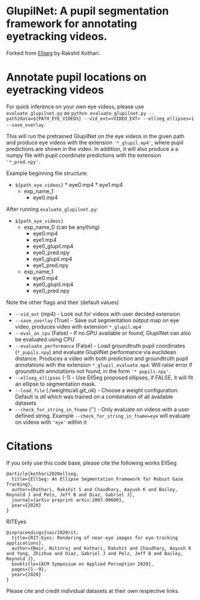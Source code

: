 # GlupilNet: A pupil segmentation framework for annotating eyetracking videos. 

Forked from [Ellseg](https://bitbucket.org/RSKothari/ellseg/src/master/) by Rakshit Kothari.
# Annotate pupil locations on eyetracking videos
For quick inference on your own eye videos, please use `evaluate_glupilnet.py` as `python evaluate_glupilnet.py --path2data=${PATH_EYE_VIDEOS} --vid_ext=<VIDEO_EXT> --ellseg_ellipses=1 --save_overlay`. 

This will run the pretrained GlupilNet on the eye videos in the given path and produce eye videos with the extension `'*_glupil.mp4'`, where pupil predictions are shown in the video. In addition, it will also produce a a numpy file with pupil coordinate predictions with the extension `'*_pred.npy'`.

Example beginning file structure:
* `${path_eye_videos}`
		* eye0.mp4
		* eye1.mp4
	* exp_name_1
		* eye0.mp4

After running `evaluate_glupilnet.py`:
* `${path_eye_videos}`
	* exp_name_0 (can be anything)
		* eye0.mp4
		* eye1.mp4
      * eye0_glupil.mp4
      * eye0_pred.npy
      * eye1_glupil.mp4
      * eye1_pred.npy
	* exp_name_1
		* eye0.mp4
      * eye0_glupil.mp4
      * eye0_pred.npy


Note the other flags and their (default values)


* `--vid_ext` (mp4) - Look out for videos with user decided extension
* `--save_overlay` (True) - Save out segmentation output map on eye video, produces video with extension `*_glupil.mp4`
* `--eval_on_cpu` (False) - If no GPU available or found, GlupilNet can also be evaluated using CPU
* `--evaluate_performance` (False) - Load groundtruth pupil coordinates (`*_pupils.npy`) and evaluate GlupilNet performance via euclidean distance. Produces a video with both prediction and groundtruth pupil annotations with the extension `*_glupil_evaluate.mp4`. Will raise error if groundtruth annotations not found, in the form `'* pupils.npy'`.
* `--ellseg_ellipses` (-1) - Use EllSeg proposed ellipses, if FALSE, it will fit an ellipse to segmentation mask.
* `--load_file` (./weights/all.git_ok) - Choose a weight configuration. Default is *all* which was trained on a combination of all available datasets 
* `--check_for_string_in_fname` ('') - Only evaluate on videos with a user defined string. Example `--check_for_string_in_fname=eye` will evaluate on videos with `'eye'` within it


# Citations

If you only use this code base, please cite the following works
EllSeg 
```
@article{kothari2020ellseg,
  title={EllSeg: An Ellipse Segmentation Framework for Robust Gaze Tracking},
  author={Kothari, Rakshit S and Chaudhary, Aayush K and Bailey, Reynold J and Pelz, Jeff B and Diaz, Gabriel J},
  journal={arXiv preprint arXiv:2007.09600},
  year={2020}
}
```
RITEyes
```
@inproceedings{nair2020rit,
  title={RIT-Eyes: Rendering of near-eye images for eye-tracking applications},
  author={Nair, Nitinraj and Kothari, Rakshit and Chaudhary, Aayush K and Yang, Zhizhuo and Diaz, Gabriel J and Pelz, Jeff B and Bailey, Reynold J},
  booktitle={ACM Symposium on Applied Perception 2020},
  pages={1--9},
  year={2020}
}
```
Please cite and credit individual datasets at their own respective links.